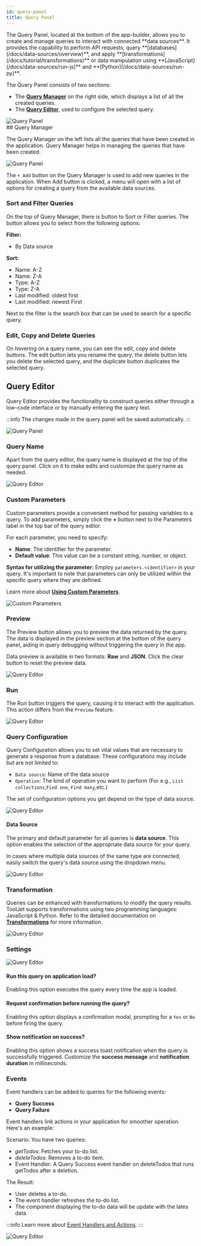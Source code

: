```yaml
---
id: query-panel
title: Query Panel
---
```


<div>
The Query Panel, located at the bottom of the app-builder, allows you to create and manage queries to interact with connected **data sources**. It provides the capability to perform API requests, query **[databases](/docs/data-sources/overview)**, and apply **[transformations](/docs/tutorial/transformations)** or data manipulation using **[JavaScript](/docs/data-sources/run-js)** and **[Python](/docs/data-sources/run-py)**.

The Query Panel consists of two sections:
- The **[Query Manager](#query-manager)** on the right side, which displays a list of all the created queries.
- The **[Query Editor](#query-editor)**, used to configure the selected query.

<div style={{textAlign: 'center'}}>
    <img style={{ border:'0', marginBottom:'15px', borderRadius:'5px', boxShadow: '0px 1px 3px rgba(0, 0, 0, 0.2)' }} className="screenshot-full" src="/img/v2-beta/app-builder/querypanel/newui3/qpanel.png" alt="Query Panel" />
</div>

</div>

<div>
## Query Manager

The Query Manager on the left lists all the queries that have been created in the application. Query Manager helps in managing the queries that have been created.

<div style={{textAlign: 'center'}}>
    <img style={{ border:'0', borderRadius:'5px', boxShadow: '0px 1px 3px rgba(0, 0, 0, 0.2)' }} className="screenshot-full" src="/img/v2-beta/app-builder/querypanel/query-panel-preview-v2.png" alt="Query Panel" />
</div>


The `+ Add` button on the Query Manager is used to add new queries in the application. When Add button is clicked, a menu will open with a list of options for creating a query from the available data sources.

### Sort and Filter Queries
On the top of Query Manager, there is button to Sort or Filter queries. The button allows you to select from the following options:

**Filter:**
- By Data source

**Sort:**
- Name: A-Z
- Name: Z-A
- Type: A-Z
- Type: Z-A
- Last modified: oldest first
- Last modified: newest First

Next to the filter is the search box that can be used to search for a specific query.

### Edit, Copy and Delete Queries 

On hovering on a query name, you can see the edit, copy and delete buttons. 
The edit button lets you rename the query, the delete button lets you delete the selected query, and the duplicate button duplicates the selected query.

</div>

## Query Editor

Query Editor provides the functionality to construct queries either through a low-code interface or by manually entering the query text.

:::info
The changes made in the query panel will be saved automatically.
:::

<div style={{textAlign: 'center'}}>
    <img style={{ border:'0', marginBottom:'15px', borderRadius:'5px', boxShadow: '0px 1px 3px rgba(0, 0, 0, 0.2)' }} className="screenshot-full" src="/img/v2-beta/app-builder/querypanel/newui3/queryeditor.png" alt="Query Panel" />
</div>


<div style={{paddingTop: '24px', paddingBottom: '24px'}}>

### Query Name

Apart from the query editor, the query name is displayed at the top of the query panel. Click on it to make edits and customize the query name as needed.

<div style={{textAlign: 'center'}}>
    <img style={{ border:'0', marginBottom:'15px', borderRadius:'5px', boxShadow: '0px 1px 3px rgba(0, 0, 0, 0.2)' }} className="screenshot-full" src="/img/v2-beta/app-builder/querypanel/newui3/queryrename.gif" alt="Query Editor" />
</div>

</div>

<div style={{paddingTop: '24px', paddingBottom: '24px'}}>

### Custom Parameters

Custom parameters provide a convenient method for passing variables to a query. To add parameters, simply click the **+** button next to the Parameters label in the top bar of the query editor.

For each parameter, you need to specify:
- **Name**: The identifier for the parameter.
- **Default value**: This value can be a constant string, number, or object.

**Syntax for utilizing the parameter:** Employ `parameters.<identifier>` in your query. It's important to note that parameters can only be utilized within the specific query where they are defined.

Learn more about **[Using Custom Parameters](/docs/how-to/use-custom-parameters)**.

<div style={{textAlign: 'center'}}>
    <img style={{ border:'0', marginBottom:'15px', borderRadius:'5px', boxShadow: '0px 1px 3px rgba(0, 0, 0, 0.2)' }} className="screenshot-full" src="/img/v2-beta/app-builder/querypanel/newui3/queryparams.png" alt="Custom Parameters" />
</div>

</div>

<div style={{paddingTop: '24px', paddingBottom: '24px'}}>

### Preview

The Preview button allows you to preview the data returned by the query. The data is displayed in the preview section at the bottom of the query panel, aiding in query debugging without triggering the query in the app.

Data preview is available in two formats: **Raw** and **JSON**. Click the clear button to reset the preview data.

<div style={{textAlign: 'center'}}>
    <img style={{ border:'0', marginBottom:'15px', borderRadius:'5px', boxShadow: '0px 1px 3px rgba(0, 0, 0, 0.2)' }} className="screenshot-full" src="/img/v2-beta/app-builder/querypanel/newui2/preview.gif" alt="Query Editor" />
</div>

</div>

<div style={{paddingTop: '24px', paddingBottom: '24px'}}>

### Run

The Run button triggers the query, causing it to interact with the application. This action differs from the `Preview` feature.

<div style={{textAlign: 'center'}}>
    <img style={{ border:'0', marginBottom:'15px', borderRadius:'5px', boxShadow: '0px 1px 3px rgba(0, 0, 0, 0.2)' }} className="screenshot-full" src="/img/v2-beta/app-builder/querypanel/newui2/run.gif" alt="Query Editor" />
</div>

</div>

<div style={{paddingTop: '24px', paddingBottom: '24px'}}>

### Query Configuration

Query Configuration allows you to set vital values that are necessary to generate a response from a database. These configurations may include but are not limited to:

- `Data source`: Name of the data source 
- `Operation`: The kind of operation you want to perform (For e.g., `List collections`,`Find one`, `Find many`,etc.) 

The set of configuration options you get depend on the type of data source. 

<div style={{textAlign: 'center'}}>
    <img style={{ border:'0', marginBottom:'15px', borderRadius:'5px', boxShadow: '0px 1px 3px rgba(0, 0, 0, 0.2)' }} className="screenshot-full" src="/img/v2-beta/app-builder/querypanel/newui2/params.png" alt="Query Editor" />
</div>

#### Data Source

The primary and default parameter for all queries is **data source**. This option enables the selection of the appropriate data source for your query.

In cases where multiple data sources of the same type are connected, easily switch the query's data source using the dropdown menu.

<div style={{textAlign: 'center'}}>
    <img style={{ border:'0', marginBottom:'15px', borderRadius:'5px', boxShadow: '0px 1px 3px rgba(0, 0, 0, 0.2)' }} className="screenshot-full" src="/img/v2-beta/app-builder/querypanel/newui2/switch.png" alt="Query Editor" />
</div>

</div>

<div style={{paddingTop: '24px', paddingBottom: '24px'}}>

### Transformation

Queries can be enhanced with transformations to modify the query results. ToolJet supports transformations using two programming languages: JavaScript & Python. Refer to the detailed documentation on **[Transformations](/docs/tutorial/transformations)** for more information.

<div style={{textAlign: 'center'}}>
    <img style={{ border:'0', marginBottom:'15px', borderRadius:'5px', boxShadow: '0px 1px 3px rgba(0, 0, 0, 0.2)' }} className="screenshot-full" src="/img/v2-beta/app-builder/querypanel/newui2/transform.gif" alt="Query Editor" />
</div>

</div>

<div style={{paddingTop: '24px', paddingBottom: '24px'}}>

### Settings

<div style={{textAlign: 'center'}}>
    <img style={{ border:'0', marginBottom:'15px', borderRadius:'5px', boxShadow: '0px 1px 3px rgba(0, 0, 0, 0.2)' }} className="screenshot-full" src="/img/v2-beta/app-builder/querypanel/newui2/settings.png" alt="Query Editor" />
</div>

#### Run this query on application load?

Enabling this option executes the query every time the app is loaded.

#### Request confirmation before running the query?

Enabling this option displays a confirmation modal, prompting for a `Yes` or `No` before firing the query.

#### Show notification on success?

Enabling this option shows a success toast notification when the query is successfully triggered. Customize the **success message** and **notification duration** in milliseconds.

</div>

<div style={{paddingTop: '24px', paddingBottom: '24px'}}>

### Events

Event handlers can be added to queries for the following events:

- **Query Success**
- **Query Failure**

Event handlers link actions in your application for smoother operation. Here's an example:

Scenario: You have two queries:

- *getTodos*: Fetches your to-do list.
- *deleteTodos*: Removes a to-do item.
- Event Handler:  A Query Success event handler on deleteTodos that runs getTodos after a deletion.

The Result:
- User deletes a to-do.
- The event handler refreshes the to-do list.
- The component displaying the to-do data will be update with the lates data.

:::info
Learn more about [Event Handlers and Actions](/docs/widgets/overview#component-event-handlers).
:::

<div style={{textAlign: 'center'}}>
    <img style={{ border:'0', marginBottom:'15px', borderRadius:'5px', boxShadow: '0px 1px 3px rgba(0, 0, 0, 0.2)' }} className="screenshot-full" src="/img/v2-beta/app-builder/querypanel/newui2/events.png" alt="Query Editor" />
</div>

</div>
